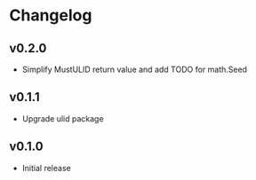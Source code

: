 # Changelog

## v0.2.0

- Simplify MustULID return value and add TODO for math.Seed

## v0.1.1

- Upgrade ulid package

## v0.1.0

- Initial release
